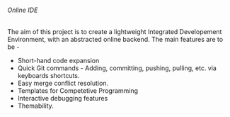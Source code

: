 ###### Online IDE

The aim of this project is to create a lightweight Integrated Developement Environment, with an abstracted online backend. The main features are to be - 

* Short-hand code expansion
* Quick Git commands - Adding, committing, pushing, pulling, etc. via keyboards shortcuts. 
* Easy merge conflict resolution.
* Templates for Competetive Programming
* Interactive debugging features
* Themability.
